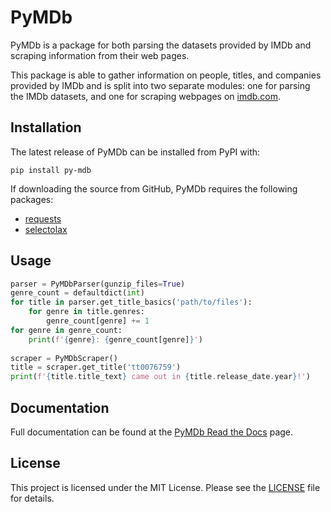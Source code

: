 # PyMDb  
  
PyMDb is a package for both parsing the datasets provided by IMDb and scraping information from their web pages.  
  
This package is able to gather information on people, titles, and companies provided by IMDb and is split into two separate modules: one for parsing the IMDb datasets, and one for scraping webpages on [imdb.com](http://imdb.com/).  
  
## Installation  
  
The latest release of PyMDb can be installed from PyPI with:  
  
```pip install py-mdb```  
  
If downloading the source from GitHub, PyMDb requires the following packages:  
  
- [requests](https://github.com/psf/requests)  
- [selectolax](https://github.com/rushter/selectolax)  
  
## Usage  
  
```python  
parser = PyMDbParser(gunzip_files=True)  
genre_count = defaultdict(int)  
for title in parser.get_title_basics('path/to/files'):  
    for genre in title.genres:  
        genre_count[genre] += 1
for genre in genre_count:  
    print(f'{genre}: {genre_count[genre]}')
  
scraper = PyMDbScraper()  
title = scraper.get_title('tt0076759')  
print(f'{title.title_text} came out in {title.release_date.year}!')  
```  
  
## Documentation  
  
Full documentation can be found at the [PyMDb Read the Docs](https://pymdb.readthedocs.io/) page.  
  
## License

This project is licensed under the MIT License. Please see the [LICENSE](https://github.com/zembrodt/pymdb/blob/master/LICENSE) file for details.
